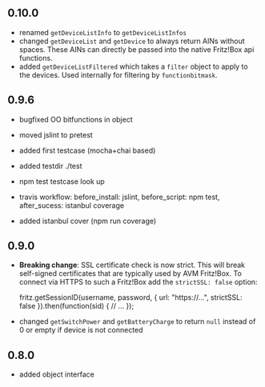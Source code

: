 ## 0.10.0

- renamed `getDeviceListInfo` to `getDeviceListInfos`
- changed `getDeviceList` and `getDevice` to always return AINs without spaces. These AINs can directly be passed into the native Fritz!Box api functions.
- added `getDeviceListFiltered` which takes a `filter` object to apply to the devices. Used internally for filtering by `functionbitmask`.

## 0.9.6

- bugfixed OO bitfunctions in object

- moved jslint to pretest
- added first testcase (mocha+chai based)
- added testdir ./test
- npm test testcase look up

- travis workflow: before_install: jslint, before_script: npm test, after_sucess: istanbul coverage
- added istanbul cover (npm run coverage)

## 0.9.0

- **Breaking change**: SSL certificate check is now strict. This will break self-signed certificates that are typically used by AVM Fritz!Box. To connect via HTTPS to such a Fritz!Box add the `strictSSL: false` option:

	fritz.getSessionID(username, password, {
		url: "https://...",
		strictSSL: false
	}).then(function(sid) {
		// ...
	});

- changed `getSwitchPower` and `getBatteryCharge` to return `null` instead of 0 or empty if device is not connected

## 0.8.0

- added object interface
